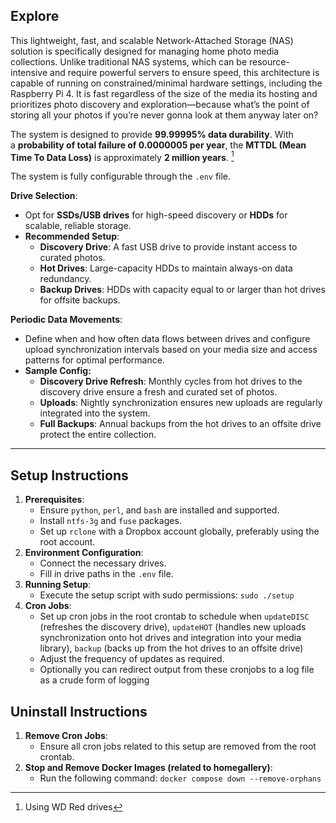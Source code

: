 ## Explore

This lightweight, fast, and scalable Network-Attached Storage (NAS) solution is specifically designed for managing home photo media collections. Unlike traditional NAS systems, which can be resource-intensive and require powerful servers to ensure speed, this architecture is capable of running on constrained/minimal hardware settings, including the Raspberry Pi 4. It is fast regardless of the size of the media its hosting and prioritizes photo discovery and exploration—because what’s the point of storing all your photos if you’re never gonna look at them anyway later on? 

The system is designed to provide **99.99995% data durability**. With a **probability of total failure of 0.0000005 per year**, the **MTTDL (Mean Time To Data Loss)** is approximately **2 million years**. [^1]


The system is fully configurable through the `.env` file.

**Drive Selection**:
- Opt for **SSDs/USB drives** for high-speed discovery or **HDDs** for scalable, reliable storage.
- **Recommended Setup**:
    - **Discovery Drive**: A fast USB drive to provide instant access to curated photos.
    - **Hot Drives**: Large-capacity HDDs to maintain always-on data redundancy.
    - **Backup Drives**: HDDs with capacity equal to or larger than hot drives for offsite backups.

**Periodic Data Movements**:

- Define when and how often data flows between drives and configure upload synchronization intervals based on your media size and access patterns for optimal performance.
- **Sample Config:**
    - **Discovery Drive Refresh**: Monthly cycles from hot drives to the discovery drive ensure a fresh and curated set of photos.
    - **Uploads**: Nightly synchronization ensures new uploads are regularly integrated into the system.
    - **Full Backups**: Annual backups from the hot drives to an offsite drive protect the entire collection.
    

---

## Setup Instructions

1. **Prerequisites**:
    - Ensure `python`, `perl`, and `bash` are installed and supported.
    - Install `ntfs-3g` and `fuse` packages.
    - Set up `rclone` with a Dropbox account globally, preferably using the root account.
2. **Environment Configuration**:
    - Connect the necessary drives.
    - Fill in drive paths in the `.env` file.
3. **Running Setup**:
    - Execute the setup script with sudo permissions: `sudo ./setup`
4. **Cron Jobs**:
    - Set up cron jobs in the root crontab to schedule when `updateDISC` (refreshes the discovery drive), `updateHOT` (handles new uploads synchronization onto hot drives and integration into your media library), `backup` (backs up from the hot drives to an offsite drive)
    - Adjust the frequency of updates as required.
    - Optionally you can redirect output from these cronjobs to a log file as a crude form of logging

## Uninstall Instructions

1. **Remove Cron Jobs**:
    - Ensure all cron jobs related to this setup are removed from the root crontab.
2. **Stop and Remove Docker Images (related to homegallery)**:
    - Run the following command: `docker compose down --remove-orphans`

[^1]: Using WD Red drives
